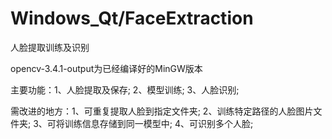 # Windows_Qt/FaceExtraction

人脸提取训练及识别

opencv-3.4.1-output为已经编译好的MinGW版本

主要功能：1、人脸提取及保存;
          2、模型训练;
          3、人脸识别;

需改进的地方：1、可重复提取人脸到指定文件夹;
              2、训练特定路径的人脸图片文件夹;
              3、可将训练信息存储到同一模型中;
              4、可识别多个人脸;


